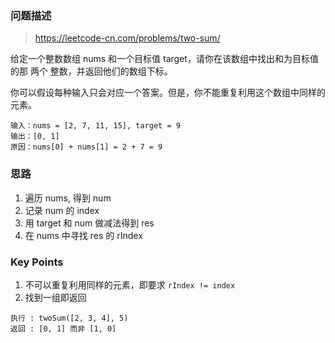 ### 问题描述

> https://leetcode-cn.com/problems/two-sum/

给定一个整数数组 nums 和一个目标值 target，请你在该数组中找出和为目标值的那 两个 整数，并返回他们的数组下标。

你可以假设每种输入只会对应一个答案。但是，你不能重复利用这个数组中同样的元素。

```
输入：nums = [2, 7, 11, 15], target = 9
输出：[0, 1]
原因：nums[0] + nums[1] = 2 + 7 = 9
```

### 思路

1. 遍历 nums, 得到 num
2. 记录 num 的 index
3. 用 target 和 num 做减法得到 res
4. 在 nums 中寻找 res 的 rIndex

### Key Points

1. 不可以重复利用同样的元素，即要求 ```rIndex != index```
2. 找到一组即返回

```
执行 : twoSum([2, 3, 4], 5)
返回 : [0, 1] 而非 [1, 0]
```